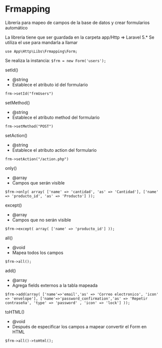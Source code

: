 # Frmapping
Librería para mapeo de campos de la base de datos y crear formularios automático

La libreria tiene que ser guardada en la carpeta app/Http => Laravel 5.*
Se utiliza el use para mandarla a llamar

`use App\Http\Libs\Frmapping\Form;`

Se realiza la instancia:
`$frm = new Form('users');`

setId()

* @string
* Establece el atributo id del formulario

`frm->setId("frmUsers")`

setMethod()

* @string
* Establece el atributo method del formulario

`frm->setMethod("POST")`

setAction()

* @string
* Establece el atributo action del formulario

`frm->setAction("/action.php")`

only()
* @array
* Campos que serán visible

`$frm->only(
       array(
          ['name' => 'cantidad', 'as' => 'Cantidad'],
          ['name' => 'producto_id', 'as' => 'Producto']
));`

except()
* @array
* Campos que no serán visible

`$frm->except(
       array(
          ['name' => 'producto_id']
));`

all()
* @void
* Mapea todos los campos

`$frm->all();`

add()
* @array
* Agrega fields externos a la tabla mapeada

`$frm->add(array(
       ['name'=>'email','as' => 'Correo electronico', 'icon' => 'envelope'],
       ['name'=>'password_confirmation','as' => 'Repetir contraseña', 'type' => 'password' , 'icon' => 'lock']
));`

toHTML()
* @void
* Después de especificar los campos a mapear convertir el Form en HTML

`$frm->all()->toHtml();`

